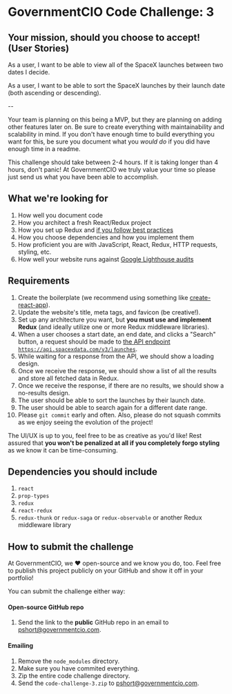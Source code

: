 # GovernmentCIO Code Challenge: 3

## Your mission, should you choose to accept! (User Stories)

As a user, I want to be able to view all of the SpaceX launches between two dates I decide.

As a user, I want to be able to sort the SpaceX launches by their launch date (both ascending or descending).

--

Your team is planning on this being a MVP, but they are planning on adding other features later on. Be sure to create everything with maintainability and scalability in mind. If you don't have enough time to build everything you want for this, be sure you document what you _would do_ if you did have enough time in a readme.

This challenge should take between 2-4 hours. If it is taking longer than 4 hours, don't panic! At GovernmentCIO we truly value your time so please just send us what you have been able to accomplish.

## What we're looking for

1. How well you document code
1. How you architect a fresh React/Redux project
1. How you set up Redux and [if you follow best practices](https://redux.js.org/style-guide/style-guide)
1. How you choose dependencies and how you implement them
1. How proficient you are with JavaScript, React, Redux, HTTP requests, styling, etc.
1. How well your website runs against [Google Lighthouse audits](https://developers.google.com/web/tools/lighthouse)

## Requirements

1. Create the boilerplate (we recommend using something like [create-react-app](https://reactjs.org/docs/create-a-new-react-app.html)).
1. Update the website's title, meta tags, and favicon (be creative!).
1. Set up any architecture you want, but **you must use and implement Redux** (and ideally utilize one or more Redux middleware libraries).
1. When a user chooses a start date, an end date, and clicks a "Search" button, a request should be made to [the API endpoint `https://api.spacexdata.com/v3/launches`](https://docs.spacexdata.com/?version=latest).
1. While waiting for a response from the API, we should show a loading design.
1. Once we receive the response, we should show a list of all the results and store all fetched data in Redux.
1. Once we receive the response, if there are no results, we should show a no-results design.
1. The user should be able to sort the launches by their launch date.
1. The user should be able to search again for a different date range.
1. Please `git commit` early and often. Also, please do not squash commits as we enjoy seeing the evolution of the project!

The UI/UX is up to you, feel free to be as creative as you'd like! Rest assured that **you won't be penalized at all if you completely forgo styling** as we know it can be time-consuming.

## Dependencies you should include

1. `react`
1. `prop-types`
1. `redux`
1. `react-redux`
1. `redux-thunk` or `redux-saga` or `redux-observable` or another Redux middleware library

## How to submit the challenge

At GovernmentCIO, we ❤️ open-source and we know you do, too. Feel free to publish this project publicly on your GitHub and show it off in your portfolio!

You can submit the challenge either way:

#### Open-source GitHub repo

1. Send the link to the **public** GitHub repo in an email to [pshort@governmentcio.com](mailto:pshort@governmentcio.com?subject=Code%20challenge%203%20submission).

#### Emailing

1. Remove the `node_modules` directory.
1. Make sure you have commited everything.
1. Zip the entire code challenge directory.
1. Send the `code-challenge-3.zip` to [pshort@governmentcio.com](mailto:pshort@governmentcio.com?subject=Code%20challenge%203%20submission).
